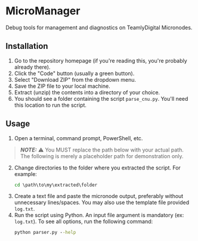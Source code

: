 # MicroManager
Debug tools for management and diagnostics on TeamlyDigital Micronodes. 

## Installation

1. Go to the repository homepage (if you're reading this, you're probably already there).
2. Click the "Code" button (usually a green button).
3. Select "Download ZIP" from the dropdown menu.
4. Save the ZIP file to your local machine.
5. Extract (unzip) the contents into a directory of your choice.
6. You should see a folder containing the script `parse_cnu.py`. You'll need this location to run the script. 

## Usage

1. Open a terminal, command prompt, PowerShell, etc.

> **_NOTE:_** ⚠️ You MUST replace the path below with your actual path. The following is merely a placeholder path for demonstration only. 

2. Change directories to the folder where you extracted the script. For example:
    ```cmd
    cd \path\to\my\extracted\folder
3. Create a text file and paste the micronode output, preferably without unnecessary lines/spaces. You may also use the template file provided `log.txt`.
4. Run the script using Python. An input file argument is mandatory (ex: `log.txt`). To see all options, run the following command:
    ```cmd
    python parser.py --help
